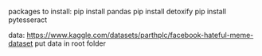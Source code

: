 packages to install:
pip install pandas
pip install detoxify
pip install pytesseract

data: https://www.kaggle.com/datasets/parthplc/facebook-hateful-meme-dataset
put data in root folder